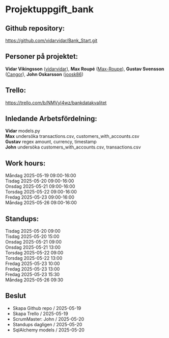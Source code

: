 # Projektuppgift_bank

## Github repository:
https://github.com/vidarvidar/Bank_Start.git

## Personer på projektet:

**Vidar Vikingsson** ([vidarvidar](https://github.com/vidarvidar)), **Max Roupé** ([Max-Roupe](https://github.com/Max-Roupe)), **Gustav Svensson** ([Cangor](https://github.com/Cangor)), **John Oskarsson** ([joosk86](https://github.com/joosk86))

## Trello:
https://trello.com/b/NMVyI4wz/bankdatakvalitet

## Inledande Arbetsfördelning:
**Vidar** models.py  
**Max** undersöka transactions.csv, customers_with_accounts.csv  
**Gustav** regex amount, currency, timestamp  
**John** undersöka customers_with_accounts.csv, transactions.csv

## Work hours:

Måndag 2025-05-19 09:00-16:00  
Tisdag 2025-05-20 09:00-16:00  
Onsdag 2025-05-21 09:00-16:00  
Torsdag 2025-05-22 09:00-16:00  
Fredag 2025-05-23 09:00-16:00  
Måndag 2025-05-26 09:00-16:00  

## Standups:
Tisdag 2025-05-20 09:00   
Tisdag 2025-05-20 15:00  
Onsdag 2025-05-21 09:00  
Onsdag 2025-05-21 13:00   
Torsdag 2025-05-22 09:00  
Torsdag 2025-05-22 13:00  
Fredag 2025-05-23 10:00  
Fredag 2025-05-23 13:00  
Fredag 2025-05-23 15:30  
Måndag 2025-05-26 09:30

## Beslut
* Skapa Github repo / 2025-05-19  
* Skapa Trello / 2025-05-19  
* ScrumMaster: John / 2025-05-20
* Standups dagligen / 2025-05-20
* SqlAlchemy models / 2025-05-20
